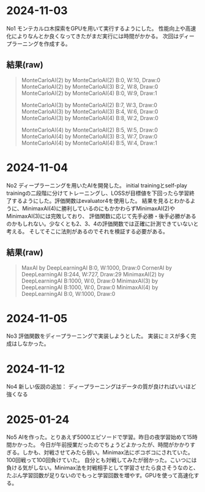 # 2024-11-03

No1
モンテカルロ木探索をGPUを用いて実行するようにした。
性能向上や高速化によりなんとか良くなってきたがまだ実行には時間がかかる。
次回はディープラーニングを作成する。

## 結果(raw)

> MonteCarloAI(2) by MonteCarloAI(2) B:0, W:10, Draw:0
> MonteCarloAI(2) by MonteCarloAI(3) B:2, W:8, Draw:0
> MonteCarloAI(2) by MonteCarloAI(4) B:0, W:9, Draw:1
>
> MonteCarloAI(3) by MonteCarloAI(2) B:7, W:3, Draw:0
> MonteCarloAI(3) by MonteCarloAI(3) B:4, W:6, Draw:0
> MonteCarloAI(3) by MonteCarloAI(4) B:8, W:2, Draw:0
>
> MonteCarloAI(4) by MonteCarloAI(2) B:5, W:5, Draw:0
> MonteCarloAI(4) by MonteCarloAI(3) B:3, W:7, Draw:0
> MonteCarloAI(4) by MonteCarloAI(4) B:5, W:4, Draw:1

# 2024-11-04

No2
ディープラーニングを用いたAIを開発した。
initial trainingとself-play trainingの二段階に分けてトレーニングし、LOSSが目標値を下回ったら学習終了するようにした。評価関数はevaluator4を使用した。
結果を見るとわかるように、MinimaxAI(4)に勝利しているのにもかかわらずMinimaxAI(2)やMinimaxAI(3)には完敗しており、
評価関数に応じて先手必勝・後手必勝があるのかもしれない。少なくとも2、3、4の評価関数では正確に計測できていないと考える。
そしてそこに法則があるのでそれを検証する必要がある。

## 結果(raw)

> MaxAI by DeepLearningAI B:0, W:1000, Draw:0
> CornerAI by DeepLearningAI B:244, W:727, Draw:29
> MinimaxAI(2) by DeepLearningAI B:1000, W:0, Draw:0
> MinimaxAI(3) by DeepLearningAI B:1000, W:0, Draw:0
> MinimaxAI(4) by DeepLearningAI B:0, W:1000, Draw:0

# 2024-11-05

No3
評価関数をディープラーニングで実装しようとした。
実装にミスが多く完成はしなかった。

# 2024-11-12

No4
新しい仮説の追加：
ディープラーニングはデータの質が良ければいいほど強くなる

# 2025-01-24

No5
AIを作った。とりあえず5000エピソードで学習。昨日の夜学習始めて15時間かかった。
今日が午前授業だったのでちょうどよかったが、時間がかかりすぎる。しかも、対戦させてみたら弱い。Minimax法にボコボコにされていた。100回戦って100回負けていた。
自分とも対戦してみたが弱かった。こいつには負ける気がしない。Minimax法を対戦相手として学習させたら良さそうなのと、たぶん学習回数が足りないのでもっと学習回数を増やす。GPUを使って高速化する。
